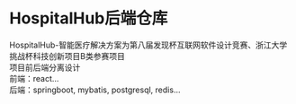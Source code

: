# HospitalHub后端仓库
HospitalHub-智能医疗解决方案为第八届发现杯互联网软件设计竞赛、浙江大学挑战杯科技创新项目B类参赛项目</br>
项目前后端分离设计</br>
前端：react...</br>
后端：springboot, mybatis, postgresql, redis...</br>
